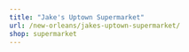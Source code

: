 ```yaml
---
title: "Jake's Uptown Supermarket"
url: /new-orleans/jakes-uptown-supermarket/
shop: supermarket
---
```

